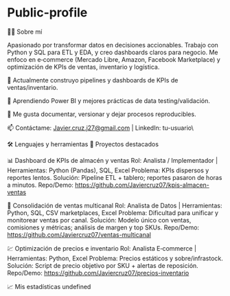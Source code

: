 # Public-profile

👨‍💻 Sobre mí

Apasionado por transformar datos en decisiones accionables. Trabajo con Python y SQL para ETL y EDA, y creo dashboards claros para negocio. Me enfoco en e‑commerce (Mercado Libre, Amazon, Facebook Marketplace) y optimización de KPIs de ventas, inventario y logística.

🔭 Actualmente construyo pipelines y dashboards de KPIs de ventas/inventario.

🌱 Aprendiendo Power BI y mejores prácticas de data testing/validación.

🧩 Me gusta documentar, versionar y dejar procesos reproducibles.

📫 Contáctame: Javier.cruz.j27@gmail.com | LinkedIn: tu-usuario\

🛠️ Lenguajes y herramientas
📌 Proyectos destacados

📊 Dashboard de KPIs de almacén y ventas
Rol: Analista / Implementador | Herramientas: Python (Pandas), SQL, Excel
Problema: KPIs dispersos y reportes lentos.
Solución: Pipeline ETL + tablero; reportes pasaron de horas a minutos.
Repo/Demo: https://github.com/Javiercruz07/kpis-almacen-ventas

🔗 Consolidación de ventas multicanal
Rol: Analista de Datos | Herramientas: Python, SQL, CSV marketplaces, Excel
Problema: Dificultad para unificar y monitorear ventas por canal.
Solución: Modelo único con ventas, comisiones y métricas; análisis de margen y top SKUs.
Repo/Demo: https://github.com/Javiercruz07/ventas-multicanal

💹 Optimización de precios e inventario
Rol: Analista E‑commerce | Herramientas: Python, Excel
Problema: Precios estáticos y sobre/infrastock.
Solución: Script de precio objetivo por SKU + alertas de reposición.
Repo/Demo: https://github.com/Javiercruz07/precios-inventario

📈 Mis estadísticas
undefined
